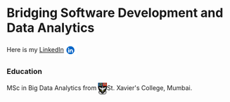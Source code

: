 # Bridging Software Development and Data Analytics

Here is my [LinkedIn](https://www.linkedin.com/in/karthikchauhan)<a href="https://www.linkedin.com/in/karthikchauhan"><img src="assets/img/lnkin.png" width="30px" style="vertical-align: middle;"></a>

### Education
MSc in Big Data Analytics from <img src="assets/img/St._Xavier's_College,_Mumbai_crest.png" width="20px" style="vertical-align: middle;">St. Xavier's College, Mumbai.
